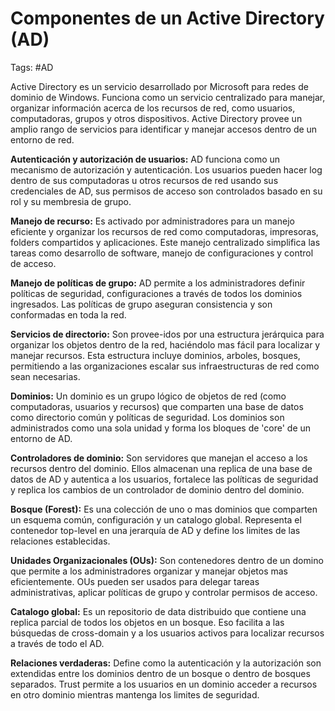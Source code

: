# Componentes de un Active Directory (AD)

Tags: #AD 

Active Directory es un servicio desarrollado por Microsoft para redes de dominio de Windows. Funciona como un servicio centralizado para manejar, organizar información acerca de los recursos de red, como usuarios, computadoras, grupos y otros dispositivos. Active Directory provee un amplio rango de servicios para identificar y manejar accesos dentro de un entorno de red. 

**Autenticación y autorización de usuarios:**  AD funciona como un mecanismo de autorización y autenticación. Los usuarios pueden hacer log dentro de sus computadoras u otros recursos de red usando sus credenciales de AD, sus permisos de acceso son controlados basado en su rol y su membresia de grupo. 

**Manejo de recurso:** Es activado por administradores para un manejo eficiente y organizar los recursos de red como computadoras, impresoras, folders compartidos y aplicaciones. Este manejo centralizado simplifica las tareas como desarrollo de software, manejo de configuraciones y control de acceso. 

**Manejo de políticas de grupo:** AD permite a los administradores definir políticas de seguridad, configuraciones a través de todos los dominios ingresados. Las políticas de grupo aseguran consistencia y  son conformadas en toda la red. 

**Servicios de directorio:** Son provee-idos por una estructura jerárquica para organizar los objetos dentro de la red, haciéndolo mas fácil para localizar y manejar recursos. Esta estructura incluye dominios, arboles, bosques, permitiendo a las organizaciones escalar sus infraestructuras de red como sean necesarias. 

**Dominios:** Un dominio es un grupo lógico de objetos de red (como computadoras, usuarios y recursos) que comparten una base de datos como directorio común y políticas de seguridad.  Los dominios son administrados como una sola unidad y forma los bloques de 'core' de un entorno de AD. 

**Controladores de dominio:** Son servidores que manejan el acceso a los recursos dentro del dominio. Ellos almacenan una replica de una base de datos de AD y autentica a los usuarios, fortalece las políticas de seguridad y replica los cambios de un controlador de dominio dentro del dominio.

**Bosque (Forest):** Es una colección de uno o mas dominios que comparten un esquema común, configuración y un catalogo global. Representa el contenedor top-level en una jerarquía de AD y define los limites de las relaciones establecidas. 

**Unidades Organizacionales (OUs):**  Son contenedores dentro de un domino que permite a los administradores organizar y manejar objetos mas eficientemente. OUs pueden ser usados para delegar tareas administrativas, aplicar políticas de grupo y controlar permisos de acceso. 

**Catalogo global:** Es un repositorio de data distribuido que contiene una replica parcial de todos los objetos en un bosque. Eso facilita a las búsquedas de cross-domain y a los usuarios activos para localizar recursos a través de todo el AD. 

**Relaciones verdaderas:** Define como la autenticación y la autorización son extendidas entre los dominios dentro de un bosque o dentro de bosques separados. Trust permite a los usuarios en un dominio acceder a recursos en otro dominio mientras mantenga los limites de seguridad.  

